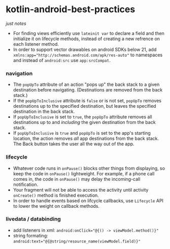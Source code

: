 # kotlin-android-best-practices
*just notes*

 - For finding views efficiently use `lateinit var` to declare a field and then initialize it on lifecycle methods, instead of creating a new refrence on each listener method.
- In order to support vector drawables on android SDKs below 21, add `
xmlns:app="http://schemas.android.com/apk/res-auto"`  to namespaces and instead of `android:src` use `
app:srcCompat
`.
### navigation
-   The  `popUpTo`  attribute of an action "pops up" the back stack to a given destination before navigating. (Destinations are removed from the back stack.)
-   If the  `popUpToInclusive`  attribute is  `false`  or is not set,  `popUpTo`  removes destinations up to the specified destination, but leaves the specified destination in the back stack.
-   If  `popUpToInclusive`  is set to  `true`, the  `popUpTo`  attribute removes all destinations up to and  _including_  the given destination from the back stack.
-   If  `popUpToInclusive`  is  `true`  and  `popUpTo`  is set to the app's starting location, the action removes  _all_  app destinations from the back stack. The Back button takes the user all the way out of the app.
### lifecycle
-   Whatever code runs in `onPause()` blocks other things from displaying, so keep the code in `onPause()` lightweight. For example, if a phone call comes in, the code in `onPause()` may delay the incoming-call notification.
-   Your fragment will not be able to access the activity until activity `onCreate()` method is finished execution.
-   In order to handle events based on lifcycle callbacks, use `Lifecycle` API to lower the weight on callback methods. 
### livedata / databinding
-   add listeners in xml: `android:onClick="@{() -> viewModel.method()}"`
-   string formating: `android:text="@{@string/resource_name(viewModel.field)}"`
